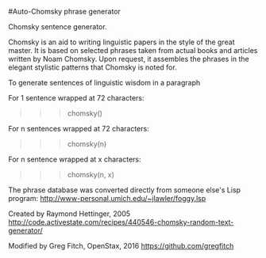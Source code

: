 #Auto-Chomsky phrase generator

Chomsky sentence generator.

Chomsky is an aid to writing linguistic papers in the style
of the great master.  It is based on selected phrases taken
from actual books and articles written by Noam Chomsky.
Upon request, it assembles the phrases in the elegant
stylistic patterns that Chomsky is noted for.

To generate sentences of linguistic wisdom in a paragraph

For 1 sentence wrapped at 72 characters:
>>> chomsky()

For n sentences wrapped at 72 characters:
>>> chomsky(n)

For n sentence wrapped at x characters:
>>> chomsky(n, x)

The phrase database was converted directly from someone else's Lisp program:
http://www-personal.umich.edu/~jlawler/foggy.lsp

Created by Raymond Hettinger, 2005
http://code.activestate.com/recipes/440546-chomsky-random-text-generator/

Modified by Greg Fitch, OpenStax, 2016
https://github.com/gregfitch

